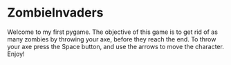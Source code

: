 # ZombieInvaders
Welcome to my first pygame. The objective of this game is to get rid of as many zombies by throwing your axe, before they reach the end. To throw your axe press the Space button, and use the arrows to move the character. Enjoy!
